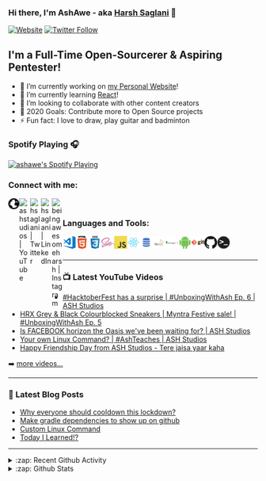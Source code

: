 ### Hi there, I'm AshAwe - aka [Harsh Saglani][website] 👋

[![Website](https://img.shields.io/website?label=harshsaglani.me&style=for-the-badge&url=http%3A%2F%2Fharshsaglani.me)](http://harshsaglani.me)
[![Twitter Follow](https://img.shields.io/twitter/follow/hsaglani?color=1DA1F2&logo=twitter&style=for-the-badge)](https://twitter.com/intent/follow?original_referer=https%3A%2F%2Fgithub.com%2Fashawe&screen_name=hsaglani)

## I'm a Full-Time Open-Sourcerer & Aspiring Pentester!

- 🔭 I’m currently working on [my Personal Website][website]!
- 🌱 I’m currently learning [React][react-repo]!
- 👯 I’m looking to collaborate with other content creators
- 🥅 2020 Goals: Contribute more to Open Source projects
- ⚡ Fun fact: I love to draw, play guitar and badminton

### Spotify Playing 🎧
[<img src="https://novatorem.ashawe.vercel.app/api/spotify" alt="ashawe's Spotify Playing" width="350" />](https://open.spotify.com/user/31uxqsjmw4edk4pvhbeyg3iyv3re)

### Connect with me:

[<img align="left" alt="harshsaglani.me" width="22px" src="https://raw.githubusercontent.com/iconic/open-iconic/master/svg/globe.svg" />][website]
[<img align="left" alt="ashstudios | YouTube" width="22px" src="https://cdn.jsdelivr.net/npm/simple-icons@v3/icons/youtube.svg" />][youtube]
[<img align="left" alt="hsaglani | Twitter" width="22px" src="https://cdn.jsdelivr.net/npm/simple-icons@v3/icons/twitter.svg" />][twitter]
[<img align="left" alt="hsaglani | LinkedIn" width="22px" src="https://cdn.jsdelivr.net/npm/simple-icons@v3/icons/linkedin.svg" />][linkedin]
[<img align="left" alt="beingawesomeharsh | Instagram" width="22px" src="https://cdn.jsdelivr.net/npm/simple-icons@v3/icons/instagram.svg" />][instagram]

<br />

### Languages and Tools:

[<img align="left" alt="Visual Studio Code" width="26px" src="https://raw.githubusercontent.com/github/explore/80688e429a7d4ef2fca1e82350fe8e3517d3494d/topics/visual-studio-code/visual-studio-code.png" />][website-repo]
[<img align="left" alt="HTML5" width="26px" src="https://raw.githubusercontent.com/github/explore/80688e429a7d4ef2fca1e82350fe8e3517d3494d/topics/html/html.png" />][ctf-2020]
[<img align="left" alt="CSS3" width="26px" src="https://raw.githubusercontent.com/github/explore/80688e429a7d4ef2fca1e82350fe8e3517d3494d/topics/css/css.png" />][website-repo]
[<img align="left" alt="Sass" width="26px" src="https://raw.githubusercontent.com/github/explore/80688e429a7d4ef2fca1e82350fe8e3517d3494d/topics/sass/sass.png" />][ctf-2020]
[<img align="left" alt="JavaScript" width="26px" src="https://raw.githubusercontent.com/github/explore/80688e429a7d4ef2fca1e82350fe8e3517d3494d/topics/javascript/javascript.png" />][website-repo]
[<img align="left" alt="React" width="26px" src="https://raw.githubusercontent.com/github/explore/80688e429a7d4ef2fca1e82350fe8e3517d3494d/topics/react/react.png" />][react-repo]
[<img align="left" alt="SQL" width="26px" src="https://raw.githubusercontent.com/github/explore/80688e429a7d4ef2fca1e82350fe8e3517d3494d/topics/sql/sql.png" />][ctf-2020]
[<img align="left" alt="MySQL" width="26px" src="https://raw.githubusercontent.com/github/explore/80688e429a7d4ef2fca1e82350fe8e3517d3494d/topics/mysql/mysql.png" />][ctf-2020]
[<img align="left" alt="MongoDB" width="26px" src="https://raw.githubusercontent.com/github/explore/80688e429a7d4ef2fca1e82350fe8e3517d3494d/topics/mongodb/mongodb.png" />][website-repo]
[<img align="left" alt="Android" width="26px" src="https://raw.githubusercontent.com/github/explore/80688e429a7d4ef2fca1e82350fe8e3517d3494d/topics/android/android.png" />][safana]
[<img align="left" alt="Git" width="26px" src="https://raw.githubusercontent.com/github/explore/80688e429a7d4ef2fca1e82350fe8e3517d3494d/topics/git/git.png" />][github]
[<img align="left" alt="GitHub" width="26px" src="https://raw.githubusercontent.com/github/explore/78df643247d429f6cc873026c0622819ad797942/topics/github/github.png" />][github]
[<img align="left" alt="Terminal" width="26px" src="https://raw.githubusercontent.com/github/explore/80688e429a7d4ef2fca1e82350fe8e3517d3494d/topics/terminal/terminal.png" />][terminal]

<br />
<br />

---

### 📺 Latest YouTube Videos

<!-- YOUTUBE:START -->
- [#HacktoberFest has a surprise | #UnboxingWithAsh Ep. 6 | ASH Studios](https://www.youtube.com/watch?v=D6voMTnp54M)
- [HRX Grey & Black Colourblocked Sneakers | Myntra Festive sale! | #UnboxingWithAsh Ep. 5](https://www.youtube.com/watch?v=C1DI5maqny0)
- [Is FACEBOOK horizon the Oasis we've been waiting for? | ASH Studios](https://www.youtube.com/watch?v=M1K_DvytEoU)
- [Your own Linux Command? | #AshTeaches | ASH Studios](https://www.youtube.com/watch?v=D-EuJHS-DP8)
- [Happy Friendship Day from ASH Studios - Tere jaisa yaar kaha](https://www.youtube.com/watch?v=k1KuIFNZwKY)
<!-- YOUTUBE:END -->

➡️ [more videos...][youtube]

---

### 📕 Latest Blog Posts

<!-- BLOG-POST-LIST:START -->
- [Why everyone should cooldown this lockdown?](https://dev.to/ashawe/why-everyone-should-cooldown-this-lockdown-4c5b)
- [Make gradle dependencies to show up on github](https://dev.to/ashawe/make-gradle-dependencies-to-show-up-on-github-dn3)
- [Custom Linux Command](https://dev.to/ashawe/custom-linux-command-2m65)
- [Today I Learned!?](https://dev.to/ashawe/today-i-learned-4l79)
<!-- BLOG-POST-LIST:END -->

<!-- ➡️ [more blog posts...](http://harshsaglani.me/blog) -->

---

<details>
  <summary>:zap: Recent Github Activity</summary>
  
<!--START_SECTION:activity-->
1. ❗️ Opened issue [#1](https://github.com/iamrohitsuthar/iamrohitsuthar.github.io/issues/1) in [iamrohitsuthar/iamrohitsuthar.github.io](https://github.com/iamrohitsuthar/iamrohitsuthar.github.io)
2. ❗️ Opened issue [#8](https://github.com/ashawe/CTF-Website-Template-2020/issues/8) in [ashawe/CTF-Website-Template-2020](https://github.com/ashawe/CTF-Website-Template-2020)
3. 🎉 Merged PR [#7](https://github.com/ashawe/CTF-Website-Template-2020/pull/7) in [ashawe/CTF-Website-Template-2020](https://github.com/ashawe/CTF-Website-Template-2020)
4. ❗️ Closed issue [#5](https://github.com/ashawe/CTF-Website-Template-2020/issues/5) in [ashawe/CTF-Website-Template-2020](https://github.com/ashawe/CTF-Website-Template-2020)
5. 🗣 Commented on [#7](https://github.com/ashawe/CTF-Website-Template-2020/issues/7) in [ashawe/CTF-Website-Template-2020](https://github.com/ashawe/CTF-Website-Template-2020)
<!--END_SECTION:activity-->

</details>

<details>
  <summary>:zap: Github Stats</summary>
  <p align="left">
  <a href="https://github.com/ashawe/github-readme-stats">
    <img width="420" align="left" alt="ashawe's Github Stats" src="https://github-readme-stats.ashawe.vercel.app/api?username=ashawe&show_icons=true&hide_border=true" />
  </a>
  <a href="https://github.com/ashawe/github-readme-stats">
    <img align="left" alt="ashawe's Github Stats" src="https://github-readme-stats.ashawe.vercel.app/api/top-langs/?username=ashawe&layout=compact&hide_border=true" />
  </a>
  </p>

</details>

[website]: http://harshsaglani.me
[twitter]: https://twitter.com/ashawe
[youtube]: https://youtube.com/ashstudios
[instagram]: https://instagram.com/beingawesomeharsh
[linkedin]: https://linkedin.com/in/hsaglani
[react-repo]: https://github.com/ashawe/learning-react/
[ctf-2020]: https://github.com/ashawe/CTF-Website-Template-2020
[github]: https://github.com/ashawe
[terminal]: https://github.com/ashawe/searchViaTerminal
[safana]: https://github.com/ashawe/safana
[website-repo]: https://github.com/ashawe/PersonalWebsite
